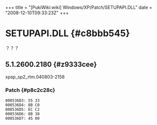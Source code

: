 +++
title = "[PukiWiki:wiki] Windows/XP/Patch/SETUPAPI.DLL"
date = "2008-12-10T09:33:23Z"
+++

# SETUPAPI.DLL  {#c8bbb545}
？？？


## 5.1.2600.2180  {#z9333cee}
xpsp_sp2_rtm.040803-2158

### Patch  {#p8c2c28c}

```
000536D3: 55 33
000536D4: 8B C0
000536D5: EC C2
000536D6: 8B 30
000536D7: 45 00
```

